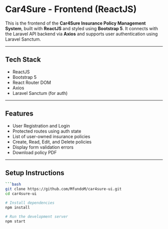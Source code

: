# Car4Sure - Frontend (ReactJS)

This is the frontend of the **Car4Sure Insurance Policy Management System**, built with **ReactJS** and styled using **Bootstrap 5**. It connects with the Laravel API backend via **Axios** and supports user authentication using Laravel Sanctum.

---

## Tech Stack

- ReactJS
- Bootstrap 5
- React Router DOM
- Axios
- Laravel Sanctum (for auth)

---

## Features

- User Registration and Login
- Protected routes using auth state
- List of user-owned insurance policies
- Create, Read, Edit, and Delete policies
- Display form validation errors
- Download policy PDF

---

## Setup Instructions

```bash
```bash
git clone https://github.com/MfundoM/car4sure-ui.git
cd car4sure-ui

# Install dependencies
npm install

# Run the development server
npm start
